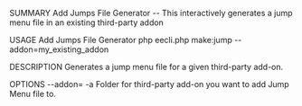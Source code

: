 SUMMARY
    Add Jumps File Generator -- This interactively generates a jump menu file in an existing third-party addon

USAGE
    Add Jumps File Generator php eecli.php make:jump --addon=my_existing_addon

DESCRIPTION
    Generates a jump menu file for a given third-party add-on.

OPTIONS
    --addon=<value>
    -a <value>
        Folder for third-party add-on you want to add Jump Menu file to.

